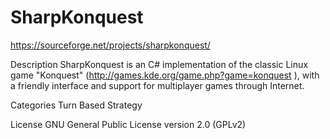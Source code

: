 # SharpKonquest
https://sourceforge.net/projects/sharpkonquest/

Description
SharpKonquest is an C# implementation of the classic Linux game "Konquest" (http://games.kde.org/game.php?game=konquest ), with a friendly interface and support for multiplayer games through Internet.

Categories
Turn Based Strategy

License
GNU General Public License version 2.0 (GPLv2)